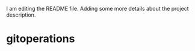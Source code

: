 I am editing the README file. Adding some more details about the project description.
# gitoperations
